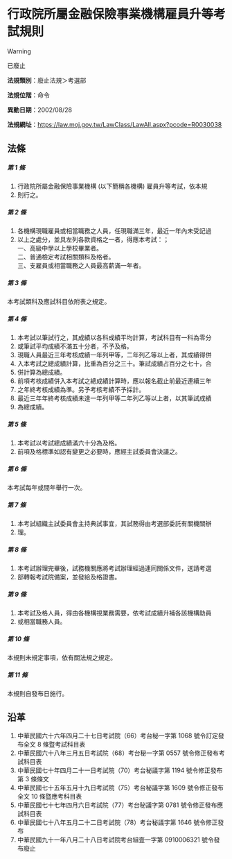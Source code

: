 # 行政院所屬金融保險事業機構雇員升等考試規則


> [!WARNING]
> 已廢止


**法規類別**：廢止法規＞考選部

**法規位階**：命令

**異動日期**：2002/08/28  

**法規網址**：https://law.moj.gov.tw/LawClass/LawAll.aspx?pcode=R0030038



## 法條
##### 第 1 條
1. 行政院所屬金融保險事業機構 (以下簡稱各機構) 雇員升等考試，依本規
1. 則行之。

##### 第 2 條
1. 各機構現職雇員或相當職務之人員，任現職滿三年，最近一年內未受記過
1. 以上之處分，並具左列各款資格之一者，得應本考試：；  
一、高級中學以上學校畢業者。  
二、普通檢定考試相關類科及格者。  
三、支雇員或相當職務之人員最高薪滿一年者。

##### 第 3 條
本考試類科及應試科目依附表之規定。

##### 第 4 條
1. 本考試以筆試行之，其成績以各科成績平均計算，考試科目有一科為零分
1. 或筆試平均成績不滿五十分者，不予及格。
1. 現職人員最近三年考核成績一年列甲等，二年列乙等以上者，其成績得併
1. 入本考試之總成績計算，比重為百分之三十。筆試成績占百分之七十，合
1. 併計算為總成績。
1. 前項考核成績併入本考試之總成績計算時，應以報名截止前最近連續三年
1. 之年終考核成績為準。另予考核考績不予採計。
1. 最近三年年終考核成績未達一年列甲等二年列乙等以上者，以其筆試成績
1. 為總成績。

##### 第 5 條
1. 本考試以考試總成績滿六十分為及格。
1. 前項及格標準如認有變更之必要時，應經主試委員會決議之。

##### 第 6 條
本考試每年或間年舉行一次。

##### 第 7 條
1. 本考試組織主試委員會主持典試事宜，其試務得由考選部委託有關機關辦
1. 理。

##### 第 8 條
1. 本考試辦理完畢後，試務機關應將考試辦理經過連同關係文件，送請考選
1. 部轉報考試院備案，並發給及格證書。

##### 第 9 條
1. 本考試及格人員，得由各機構視業務需要，依考試成績升補各該機構助員
1. 或相當職務人員。

##### 第 10 條
本規則未規定事項，依有關法規之規定。

##### 第 11 條
本規則自發布日施行。

## 沿革
1. 中華民國六十六年四月二十七日考試院（66）考台秘一字第 1068 號令訂定發布全文 8  條暨考試科目表
1. 中華民國六十八年三月五日考試院（68）考台秘一字第 0557 號令修正發布考試科目表
1. 中華民國七十年四月二十一日考試院（70）考台秘議字第 1194 號令修正發布第 3  條條文
1. 中華民國七十五年五月十九日考試院（75）考台秘議字第 1609 號令修正發布全文 10 條暨應考科目表
1. 中華民國七十七年四月六日考試院（77）考台秘議字第 0781 號令修正發布應試科目表
1. 中華民國七十八年五月二十二日考試院（78）考台秘議字第 1646 號令修正發布
1. 中華民國九十一年八月二十八日考試院考台組壹一字第 0910006321 號令發布廢止
